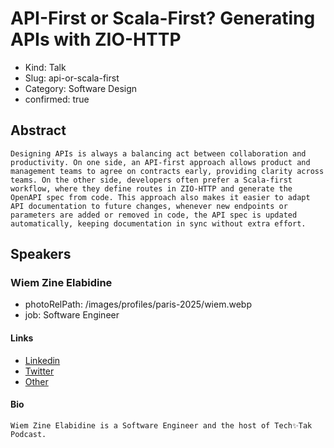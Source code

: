 # API-First or Scala-First? Generating APIs with ZIO-HTTP

- Kind: Talk
- Slug: api-or-scala-first
- Category: Software Design
- confirmed: true

## Abstract

```
Designing APIs is always a balancing act between collaboration and productivity. On one side, an API-first approach allows product and management teams to agree on contracts early, providing clarity across teams. On the other side, developers often prefer a Scala-first workflow, where they define routes in ZIO-HTTP and generate the OpenAPI spec from code. This approach also makes it easier to adapt API documentation to future changes, whenever new endpoints or parameters are added or removed in code, the API spec is updated automatically, keeping documentation in sync without extra effort.
```

## Speakers

### Wiem Zine Elabidine

- photoRelPath: /images/profiles/paris-2025/wiem.webp
- job: Software Engineer

#### Links

- [Linkedin](https://de.linkedin.com/in/wiem-zine-el-abidine)
- [Twitter](http://twitter.com/wiemzin)
- [Other](https://wiemzin.podbean.com/)

#### Bio

```
Wiem Zine Elabidine is a Software Engineer and the host of Tech✨Tak Podcast.
```
